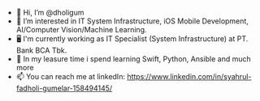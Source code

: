 - 👋 Hi, I’m @dholigum
- 👀 I’m interested in IT System Infrastructure, iOS Mobile Development, AI/Computer Vision/Machine Learning.
- 🖥️ I'm currently working as IT Specialist (System Infrastructure) at PT. Bank BCA Tbk.
- 🌱 In my leasure time i spend learning Swift, Python, Ansible and much more
- 📫 You can reach me at linkedIn: https://www.linkedin.com/in/syahrul-fadholi-gumelar-158494145/

<!---
dholigum/dholigum is a ✨ special ✨ repository because its `README.md` (this file) appears on your GitHub profile.
You can click the Preview link to take a look at your changes.
--->
